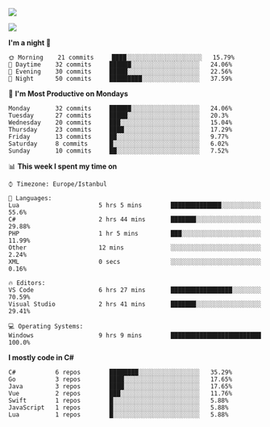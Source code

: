 [![](https://img.shields.io/badge/LinkedIn-badin-blue)](https://www.linkedin.com/in/badin/) 

<!--START_SECTION:waka-->
![](http://img.shields.io/badge/Profile%20Views-4-blue)

**I'm a night 🦉** 

```text
🌞 Morning    21 commits     ████░░░░░░░░░░░░░░░░░░░░░   15.79% 
🌆 Daytime    32 commits     ██████░░░░░░░░░░░░░░░░░░░   24.06% 
🌃 Evening    30 commits     █████░░░░░░░░░░░░░░░░░░░░   22.56% 
🌙 Night      50 commits     █████████░░░░░░░░░░░░░░░░   37.59%

```
📅 **I'm Most Productive on Mondays** 

```text
Monday       32 commits     ██████░░░░░░░░░░░░░░░░░░░   24.06% 
Tuesday      27 commits     █████░░░░░░░░░░░░░░░░░░░░   20.3% 
Wednesday    20 commits     ███░░░░░░░░░░░░░░░░░░░░░░   15.04% 
Thursday     23 commits     ████░░░░░░░░░░░░░░░░░░░░░   17.29% 
Friday       13 commits     ██░░░░░░░░░░░░░░░░░░░░░░░   9.77% 
Saturday     8 commits      █░░░░░░░░░░░░░░░░░░░░░░░░   6.02% 
Sunday       10 commits     ██░░░░░░░░░░░░░░░░░░░░░░░   7.52%

```


📊 **This week I spent my time on** 

```text
⌚︎ Timezone: Europe/Istanbul

💬 Languages: 
Lua                      5 hrs 5 mins        ██████████████░░░░░░░░░░░   55.6% 
C#                       2 hrs 44 mins       ███████░░░░░░░░░░░░░░░░░░   29.88% 
PHP                      1 hr 5 mins         ███░░░░░░░░░░░░░░░░░░░░░░   11.99% 
Other                    12 mins             ░░░░░░░░░░░░░░░░░░░░░░░░░   2.24% 
XML                      0 secs              ░░░░░░░░░░░░░░░░░░░░░░░░░   0.16%

🔥 Editors: 
VS Code                  6 hrs 27 mins       █████████████████░░░░░░░░   70.59% 
Visual Studio            2 hrs 41 mins       ███████░░░░░░░░░░░░░░░░░░   29.41%

💻 Operating Systems: 
Windows                  9 hrs 9 mins        █████████████████████████   100.0%

```

**I mostly code in C#** 

```text
C#           6 repos        ████████░░░░░░░░░░░░░░░░░   35.29% 
Go           3 repos        ████░░░░░░░░░░░░░░░░░░░░░   17.65% 
Java         3 repos        ████░░░░░░░░░░░░░░░░░░░░░   17.65% 
Vue          2 repos        ███░░░░░░░░░░░░░░░░░░░░░░   11.76% 
Swift        1 repos        █░░░░░░░░░░░░░░░░░░░░░░░░   5.88% 
JavaScript   1 repos        █░░░░░░░░░░░░░░░░░░░░░░░░   5.88% 
Lua          1 repos        █░░░░░░░░░░░░░░░░░░░░░░░░   5.88%

```

<!--END_SECTION:waka-->
